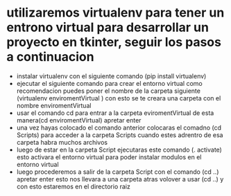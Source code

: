 # utilizaremos virtualenv para tener un entrono virtual para desarrollar un proyecto en tkinter, seguir los pasos a continuacion
- instalar virtualenv con el siguiente comando (pip install virtualenv)
- ejecutar el siguiente comando para crear el entorno virtual como recomendacion puedes poner el nombre de la carpeta siguiente (virtualenv enviromentVirtual ) con esto se te creara una carpeta con el nombre enviromentVirtual
- usar el comando cd para entrar a la carpeta eviromentVirtual de esta manera(cd enviromentVirtual) apretar enter
- una vez hayas colocado el comando anterior colocaras el comadno (cd Scripts) para acceder a la carpeta Scripts cuando estes adrentro de esa carpeta habra muchos archivos
- luego de estar en la carpeta Script ejecutaras este comando (. activate) esto activara el entorno virtual para poder instalar modulos en el entorno virtual
- luego procederemos a salir de la carpeta Script con el comando (cd ..) apretar enter
esto nos llevara a una carpeta atras volover a usar (cd ..) y con esto estaremos en el directorio raiz